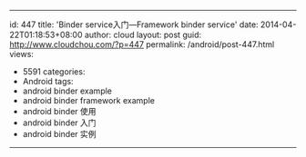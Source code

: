 ---
 id: 447
 title: 'Binder service入门—Framework  binder service'
 date: 2014-04-22T01:18:53+08:00
 author: cloud
 layout: post
 guid: http://www.cloudchou.com/?p=447
 permalink: /android/post-447.html
 views:
   - 5591
 categories:
   - Android
 tags:
   - android binder example
   - android binder framework example
   - android binder 使用
   - android binder 入门
   - android binder 实例
 ---
